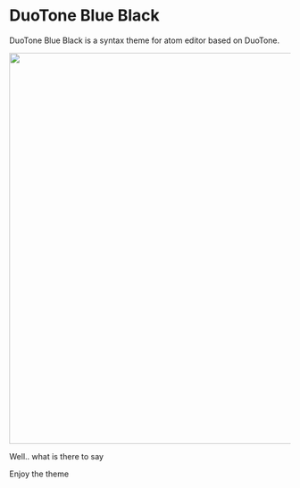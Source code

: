 # DuoTone Blue Black

DuoTone Blue Black is a syntax theme for atom editor based on DuoTone.

<img src="https://github.com/k0626089/duotone-blue-black-syntax/raw/master/docs/screenshot.png" width="700">

Well.. what is there to say

Enjoy the theme
